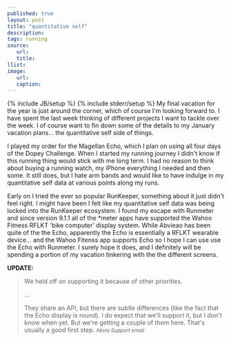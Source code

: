```yaml
---
published: true
layout: post
title: "quantitative self"
description:
tags: running
source:
   url:
   title:
llist:
image:
   url:
   caption:
---
```

{% include JB/setup %}
{% include stderr/setup %}
My final vacation for the year is just around the corner, which of course I'm looking forward to. I have spent the last week thinking of different projects I want to tackle over the week. I of course want to fin down some of the details to my January vacation plans... the quantitative self side of things.

I played my order for the Magellan Echo, which I plan on using all four days of the Dopey Challenge. When I started my running journey I didn't know if this running thing would stick with me long term. I had no reason to think about buying a running watch, my iPhone everything I needed and then some. It still does, but I hate arm bands and would like to have indulge in my quantitative self data at various points along my runs.

Early on I tried the ever so popular RunKeeper, something about it just didn't feel right. I might have been I felt like my quantitative self data was being locked into the RunKeeper ecosystem. I found my escape with Runmeter and since version 9.1.1 all of the *meter apps have supported the Wahoo Fitness RFLKT 'bike computer' display system. While Abvieao has been quite of the the Echo, apparently the Echo is essentially a RFLKT wearable device... and the Wahoo Fitenss app supports Echo so I hope I can use use the Echo with Runmeter. I surely hope it does, and I definitely will be spending a portion of my vacation tinkering with the the different screens.

**UPDATE:**

>We held off on supporting it because of other priorities.
>
>...
>
>They share an API, but there are subtle differences (like the fact that the Echo display is round). I do expect that we'll support it, but I don't know when yet. But we're getting a couple of them here. That's usually a good first step.
><small><cite>Abvio Support email</cite></small>